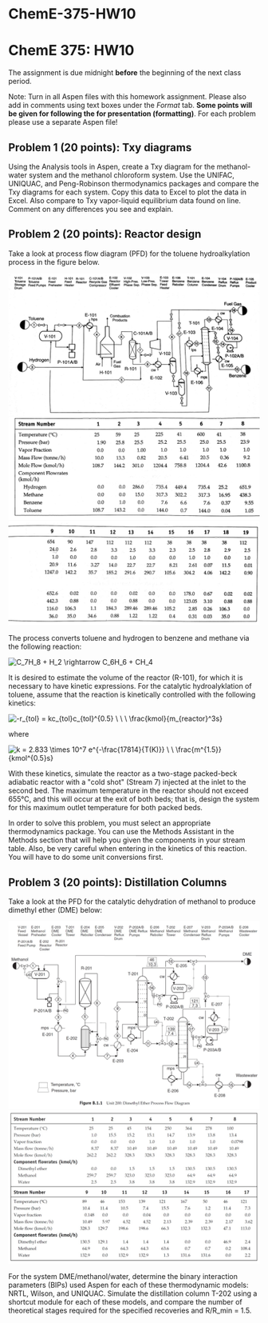 # ChemE-375-HW10
# ChemE 375: HW10

The assignment is due midnight **before** the beginning of the next class period.

Note: Turn in all Aspen files with this homework assignment. Please also add in comments using text boxes under the *Format* tab. **Some points will be given for following the for presentation (formatting)**.  For each problem please use a separate Aspen file!

## Problem 1 (20 points): Txy diagrams

Using the Analysis tools in Aspen, create a Txy diagram for the methanol-water system and the methanol chloroform system. Use the UNIFAC, UNIQUAC, and Peng-Robinson thermodynamics packages and compare the Txy diagrams for each system. Copy this data to Excel to plot the data in Excel. Also compare to Txy vapor-liquid equilibrium data found on line. Comment on any differences you see and explain.

## Problem 2 (20 points): Reactor design

Take a look at process flow diagram (PFD) for the toluene hydroalkylation process in the figure below.

<img src="https://github.com/uw-cheme375/HW10/raw/master/pfd.jpg">

<br>

<img src="https://github.com/uw-cheme375/HW10/raw/master/streamtable_2.jpg">

<br>

<img src="https://github.com/uw-cheme375/HW10/raw/master/streamtable_1.jpg">


The process converts toluene and hydrogen to benzene and methane via the following reaction:

<img src="https://latex.codecogs.com/gif.latex?C_7H_8&space;&plus;&space;H_2&space;\rightarrow&space;C_6H_6&space;&plus;&space;CH_4" title="C_7H_8 + H_2 \rightarrow C_6H_6 + CH_4" />

It is desired to estimate the volume of the reactor (R-101), for which it is necessary to have kinetic expressions. For the catalytic hydroalyklation of toluene, assume that the reaction is kinetically controlled with the following kinetics:

<img src="https://latex.codecogs.com/gif.latex?-r_{tol}&space;=&space;kc_{tol}c_{tol}^{0.5}&space;\&space;\&space;\&space;\frac{kmol}{m_{reactor}^3s}" title="-r_{tol} = kc_{tol}c_{tol}^{0.5} \ \ \ \frac{kmol}{m_{reactor}^3s}" />

where

<img src="https://latex.codecogs.com/gif.latex?k&space;=&space;2.833&space;\times&space;10^7&space;e^{-\frac{17814}{T(K)}}&space;\&space;\&space;\frac{m^{1.5}}{kmol^{0.5}s}" title="k = 2.833 \times 10^7 e^{-\frac{17814}{T(K)}} \ \ \frac{m^{1.5}}{kmol^{0.5}s}" />

With these kinetics, simulate the reactor as a two-stage packed-beck adiabatic reactor with a "cold shot" (Stream 7) injected at the inlet to the second bed. The maximum temperature in the reactor should not exceed 655°C, and this will occur at the exit of both beds; that is, design the system for this maximum outlet temperature for both packed beds.

In order to solve this problem, you must select an appropriate thermodynamics package. You can use the Methods Assistant in the Methods section that will help you given the components in your stream table. Also, be very careful when entering in the kinetics of this reaction. You will have to do some unit conversions first.

## Problem 3 (20 points): Distillation Columns

Take a look at the PFD for the catalytic dehydration of methanol to produce dimethyl ether (DME) below:

<img src="https://github.com/uw-cheme375/HW10/raw/master/pfd_dme.jpg">

<br>

<img src="https://github.com/uw-cheme375/HW10/raw/master/streamtable_dme.jpg">

For the system DME/methanol/water, determine the binary interaction parameters (BIPs) used Aspen for each of these thermodynamic models: NRTL, Wilson, and UNIQUAC. Simulate the distillation column T-202 using a shortcut module for each of these models, and compare the number of theoretical stages required for the specified recoveries and R/R_min = 1.5.
